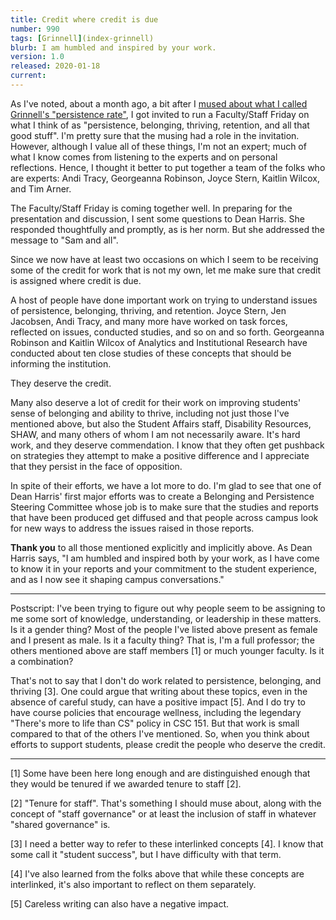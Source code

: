 ```yaml
---
title: Credit where credit is due
number: 990
tags: [Grinnell](index-grinnell)
blurb: I am humbled and inspired by your work.
version: 1.0
released: 2020-01-18
current: 
---
```

As I've noted, about a month ago, a bit after I [mused about
what I called Grinnell's "persistence rate"](persistence-rate-2019-11-19),
I got invited to run a Faculty/Staff Friday on what I think of as
"persistence, belonging, thriving, retention, and all that good
stuff".  I'm pretty sure that the musing had a role in the invitation.
However, although I value all of these things, I'm not an expert;
much of what I know comes from listening to the experts and on
personal reflections.  Hence, I thought it better to put together
a team of the folks who are experts: Andi Tracy, Georgeanna Robinson,
Joyce Stern, Kaitlin Wilcox, and Tim Arner.

The Faculty/Staff Friday is coming together well.  In preparing for
the presentation and discussion, I sent some questions to Dean
Harris.  She responded thoughtfully and promptly, as is her norm.
But she addressed the message to "Sam and all".

Since we now have at least two occasions on which I seem to be
receiving some of the credit for work that is not my own, let me
make sure that credit is assigned where credit is due.

A host of people have done important work on trying to understand
issues of persistence, belonging, thriving, and retention.  Joyce
Stern, Jen Jacobsen, Andi Tracy, and many more have worked on task
forces, reflected on issues, conducted studies, and so on and so
forth.  Georgeanna Robinson and Kaitlin Wilcox of Analytics and
Institutional Research have conducted about ten close studies of
these concepts that should be informing the institution.

They deserve the credit.  

Many also deserve a lot of credit for their work on improving
students' sense of belonging and ability to thrive, including not
just those I've mentioned above, but also the Student Affairs staff,
Disability Resources, SHAW, and many others of whom I am not
necessarily aware.  It's hard work, and they deserve commendation.
I know that they often get pushback on strategies they attempt to
make a positive difference and I appreciate that they persist in
the face of opposition.

In spite of their efforts, we have a lot more to do.  I'm glad to
see that one of Dean Harris' first major efforts was to create a
Belonging and Persistence Steering Committee whose job is to make
sure that the studies and reports that have been produced get
diffused and that people across campus look for new ways to address
the issues raised in those reports.

**Thank you** to all those mentioned explicitly and implicitly
above.  As Dean Harris says, "I am humbled and inspired both by
your work, as I have come to know it in your reports and your
commitment to the student experience, and as I now see it shaping
campus conversations."

---

Postscript: I've been trying to figure out why people seem to be
assigning to me some sort of knowledge, understanding, or leadership
in these matters.  Is it a gender thing?  Most of the people I've
listed above present as female and I present as male.  Is it a
faculty thing?  That is, I'm a full professor; the others mentioned
above are staff members [1] or much younger faculty.  Is it a
combination?

That's not to say that I don't do work related to persistence, belonging,
and thriving [3].  One could argue that writing about these topics,
even in the absence of careful study, can have a positive impact [5].
And I do try to have course policies that encourage wellness, including
the legendary "There's more to life than CS" policy in CSC 151.  But
that work is small compared to that of the others I've mentioned.  So,
when you think about efforts to support students, please credit the
people who deserve the credit.

---

[1] Some have been here long enough and are distinguished enough that 
they would be tenured if we awarded tenure to staff [2].

[2] "Tenure for staff".  That's something I should muse about, along
with the concept of "staff governance" or at least the inclusion of
staff in whatever "shared governance" is.

[3] I need a better way to refer to these interlinked concepts [4].
I know that some call it "student success", but I have difficulty with
that term.

[4] I've also learned from the folks above that while these concepts are
interlinked, it's also important to reflect on them separately.

[5] Careless writing can also have a negative impact.
